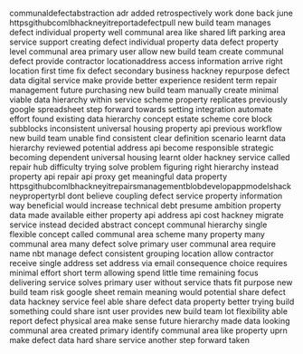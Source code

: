 communaldefectabstraction adr added retrospectively work done back june httpsgithubcomlbhackneyitreportadefectpull new build team manages defect individual property well communal area like shared lift parking area service support creating defect individual property data defect property level communal area primary user allow new build team create communal defect provide contractor locationaddress access information arrive right location first time fix defect secondary business hackney repurpose defect data digital service make provide better experience resident term repair management future purchasing new build team manually create minimal viable data hierarchy within service scheme property replicates previously google spreadsheet step forward towards setting integration automate effort found existing data hierarchy concept estate scheme core block subblocks inconsistent universal housing property api previous workflow new build team unable find consistent clear definition scenario learnt data hierarchy reviewed potential address api become responsible strategic becoming dependent universal housing learnt older hackney service called repair hub difficulty trying solve problem figuring right hierarchy instead property api repair api proxy get meaningful data property httpsgithubcomlbhackneyitrepairsmanagementblobdevelopappmodelshackneypropertyrbl dont believe coupling defect service property information way beneficial would increase technical debt presume ambition property data made available either property api address api cost hackney migrate service instead decided abstract concept communal hierarchy single flexible concept called communal area scheme many property many communal area many defect solve primary user communal area require name nbt manage defect consistent grouping location allow contractor receive single address set address via email consequence choice requires minimal effort short term allowing spend little time remaining focus delivering service solves primary user without service thats fit purpose new build team risk google sheet remain meaning would potential share defect data hackney service feel able share defect data property better trying build something could share isnt user provides new build team lot flexibility able report defect physical area make sense future hierarchy made data looking communal area created primary identify communal area like property uprn make defect data hard share service another step forward taken